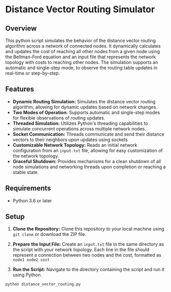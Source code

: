 # Distance Vector Routing Simulator

## Overview

This python script simulates the behavior of the distance vector routing algorithm across a network of connected nodes. It dynamically calculates and updates the cost of reaching all other nodes from a given node using the Bellman-Ford equation and an input file that represents the network topology with costs to reaching other nodes. The simulation supports an automatic and single-step mode, to observe the routing table updates in real-time or step-by-step.

## Features

- **Dynamic Routing Simulation:** Simulates the distance vector routing algorithm, allowing for dynamic updates based on network changes.
- **Two Modes of Operation:** Supports automatic and single-step modes for flexible observations of routing updates.
- **Threaded Simulation:** Utilizes Python's threading capabilities to simulate concurrent operations across multiple network nodes.
- **Socket Communication:** Threads communicate and send their distance vectors to their neighbors upon updates using sockets
- **Customizable Network Topology:** Reads an initial network configuration from an `input.txt` file, allowing for easy customization of the network topology.
- **Graceful Shutdown:** Provides mechanisms for a clean shutdown of all node simulations and networking threads upon completion or reaching a stable state.

## Requirements

- Python 3.6 or later

## Setup

1. **Clone the Repository:**
     Clone this repository to your local machine using `git clone` or download the ZIP file.

2. **Prepare the Input File:**
   Create an `input.txt` file in the same directory as the script with your network topology. Each line in the file should represent a connection between two nodes and the cost, formatted as `node1 node2 cost`

3. **Run the Script:**
Navigate to the directory containing the script and run it using Python.
```bash
python distance_vector_routing.py
